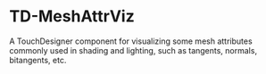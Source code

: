 # TD-MeshAttrViz
A TouchDesigner component for visualizing some mesh attributes commonly used in shading and lighting, such as tangents, normals, bitangents, etc.
